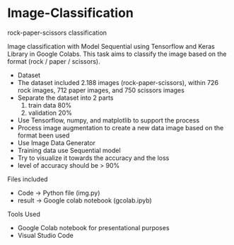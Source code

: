 # Image-Classification
 rock-paper-scissors classification

Image classification with Model Sequential using Tensorflow and Keras Library in Google Colabs. This task aims to classify the image based on the format (rock / paper / scissors).

- Dataset
- The dataset included 2.188 images (rock-paper-scissors), within 726 rock images, 712 paper images, and 750 scissors images
- Separate the dataset into 2 parts
	1. train data 80%
	2. validation 20%
- Use Tensorflow, numpy, and matplotlib to support the process
- Process image augmentation to create a new data image based on the format been used
- Use Image Data Generator
- Training data use Sequential model
- Try to visualize it towards the accuracy and the loss
- level of accuracy should be > 90% 

Files included
- Code -> Python file (img.py)
- result -> Google colab notebook (gcolab.ipyb)

Tools Used
- Google Colab notebook for presentational purposes
- Visual Studio Code
